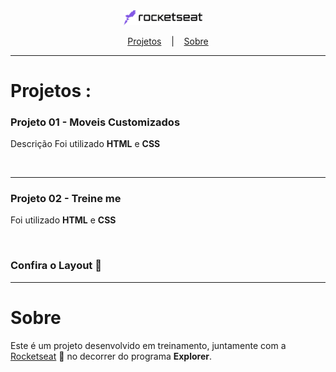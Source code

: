 <div align="center">
<img width="25%" src="https://raw.githubusercontent.com/Rocketseat/awesome/master/assets/logo_rocketseat.png" alt="">&nbsp;&nbsp;&nbsp;
<img  src="https://www.rocketseat.com.br/_next/image?url=%2Fassets%2Flogos%2Fexplorer.svg&w=256&q=75"  alt="">
	
<p  align="center">
<a href="#projeto">Projetos</a>
&nbsp;&nbsp;&nbsp;|&nbsp;&nbsp;&nbsp;
<a  href="#sobre">Sobre</a>
</p>
</div>

---

# Projetos :
### Projeto 01 - Moveis Customizados
<p>Descrição
Foi utilizado <b>HTML</b> e <b>CSS</b>
</p>
<img  src="https://i.imgur.com/RRKkyYt.png"  alt="">

---

### Projeto 02 - Treine me
Foi utilizado <b>HTML</b> e <b>CSS</b></p>
<img  src="https://source.unsplash.com/random/300×300"  alt="">
### Confira o Layout  🔖 


---

# Sobre
<p>Este é um projeto desenvolvido em treinamento, juntamente com a 
<a  href="https://www.rocketseat.com.br">Rocketseat</a> 🚀
no decorrer do programa <b>Explorer</b>.
</p>
